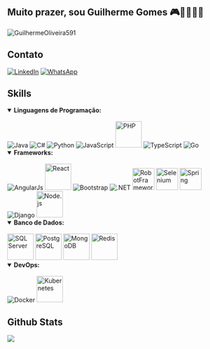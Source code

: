 ## **Muito prazer, sou Guilherme Gomes 🎮👨🏻‍💻🤖**

<p align="left"> <img src="https://komarev.com/ghpvc/?username=GuilhermeOliveira591" alt="GuilhermeOliveira591" /> </p>

## **Contato**

[![LinkedIn](https://img.shields.io/badge/LinkedIn-0077B5?style=for-the-badge&logo=linkedin&logoColor=white)](https://www.linkedin.com/in/guioliveira1711/)
[![WhatsApp](https://img.shields.io/badge/WhatsApp-25D366?style=for-the-badge&logo=whatsapp&logoColor=white)](https://api.whatsapp.com/send?l=pt&amp;phone=5511973864580)

## **Skills**

<details open>
	<summary><b>Linguagens de Programação:</b></summary>
	<br> 
	<img title="Java" alt="Java" src="https://icongr.am/devicon/java-original.svg?size=50&color=currentColor">  
	<img title="C#" alt="C#" src="https://icongr.am/devicon/csharp-original.svg?size=50&color=currentColor">  
	<img title="Python" alt="Python" src="https://icongr.am/devicon/python-original.svg?size=50&color=currentColor">  
	<img title="JavaScript" alt="JavaScript" src="https://icongr.am/devicon/javascript-original.svg?size=50&color=currentColor">  
 	<img title="PHP" alt="PHP" src="https://cdn.jsdelivr.net/gh/devicons/devicon@latest/icons/php/php-original.svg" width="60" height="60">
	<img title="TypeScript" alt="TypeScript" src="https://icongr.am/devicon/typescript-plain.svg?size=60&color=currentColor">
	<img title="Go" alt="Go" src="https://icongr.am/devicon/go-original.svg?size=60&color=currentColor">
</details>

<details open>
	<summary><b>Frameworks:</b></summary>
	<br>
	<img title="AngularJs" alt="AngularJs" src="https://icongr.am/devicon/angularjs-original.svg?size=50&color=currentColor">
	<img title="React" alt="React" src="https://cdn.jsdelivr.net/gh/devicons/devicon@latest/icons/react/react-original.svg" width="60" height="60">
	<img title="Bootstrap" alt="Bootstrap" src="https://icongr.am/simple/bootstrap.svg?size=50&color=currentColor&colored=true">
	<img title=".NET" alt=".NET" src="https://icongr.am/devicon/dot-net-original-wordmark.svg?size=60&color=ffffff">
	<img title="RobotFramework" alt= "RobotFramework" src="https://github.com/GuilhermeOliveira591/GuilhermeOliveira591/assets/65633355/f31dd9b6-2a67-40e1-b75b-7e0c056c74b9" width="50" height="50">
	<img title="Selenium" alt= "Selenium" src="https://upload-icon.s3.us-east-2.amazonaws.com/uploads/icons/png/15484977381551942825-512.png" width="50" height="50">
 	<img title="Spring" alt= "Spring" src="https://cdn.jsdelivr.net/gh/devicons/devicon@latest/icons/spring/spring-original.svg" width="50" height="50">
	<img title="Django" alt= "Django" src="https://icongr.am/devicon/django-original.svg?size=60&color=currentColor">
	<img title="Node.js" alt= "Node.js" src="https://cdn.jsdelivr.net/gh/devicons/devicon@latest/icons/nodejs/nodejs-original-wordmark.svg" width="60" height="60">
</details>

<details open>
	<summary><b>Banco de Dados:</b></summary>
	<br>
	<img title="SQL Server" alt= "SQL Server" src="https://cdn.jsdelivr.net/gh/devicons/devicon@latest/icons/microsoftsqlserver/microsoftsqlserver-plain-wordmark.svg" width="60" height="60">
	<img title="PostgreSQL" alt= "PostgreSQL" src="https://cdn.jsdelivr.net/gh/devicons/devicon@latest/icons/postgresql/postgresql-plain-wordmark.svg" width="60" height="60">
	<img title="MongoDB" alt= "MongoDB" src="https://cdn.jsdelivr.net/gh/devicons/devicon@latest/icons/mongodb/mongodb-original-wordmark.svg" width="60" height="60">
	<img title="Redis" alt= "Redis" src="https://cdn.jsdelivr.net/gh/devicons/devicon@latest/icons/redis/redis-original-wordmark.svg" width="60" height="60">
</details>

<details open>
	<summary><b>DevOps:</b></summary>
	<br>
 	<img title="Docker" alt= "Docker" src="https://icongr.am/devicon/docker-original.svg?size=60&color=ffffff">
 	<img title="Kubernetes" alt= "Kubernetes" src="https://cdn.jsdelivr.net/gh/devicons/devicon@latest/icons/kubernetes/kubernetes-original-wordmark.svg" width="60" height="60">	
</details>

## **Github Stats**
<div>
	<img src="https://github-readme-stats.vercel.app/api?username=GuilhermeOliveira591&show_icons=true&count_private=true&hide_border=true" align="center" />
</div>
<br />
